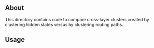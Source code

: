## About
This directory contains code to compare cross-layer clusters created by clustering hidden states versus by clustering routing paths.

## Usage
